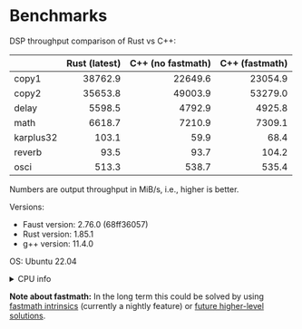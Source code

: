 # Benchmarks

DSP throughput comparison of Rust vs C++:

|           |   Rust (latest) |   C++ (no fastmath) |   C++ (fastmath) |
|:----------|----------------:|--------------------:|-----------------:|
| copy1     |         38762.9 |             22649.6 |          23054.9 |
| copy2     |         35653.8 |             49003.9 |          53279.0 |
| delay     |          5598.5 |              4792.9 |           4925.8 |
| math      |          6618.7 |              7210.9 |           7309.1 |
| karplus32 |           103.1 |                59.9 |             68.4 |
| reverb    |            93.5 |                93.7 |            104.2 |
| osci      |           513.3 |               538.7 |            535.4 |

Numbers are output throughput in MiB/s, i.e., higher is better.

Versions:
- Faust version: 2.76.0 (68ff36057)
- Rust version: 1.85.1
- g++ version: 11.4.0

OS: Ubuntu 22.04

<details>
<summary>CPU info</summary>

```
Architecture:            x86_64
  CPU op-mode(s):        32-bit, 64-bit
  Address sizes:         39 bits physical, 48 bits virtual
  Byte Order:            Little Endian
CPU(s):                  4
  On-line CPU(s) list:   0-3
Vendor ID:               GenuineIntel
  Model name:            Intel(R) Core(TM) i5-4670 CPU @ 3.40GHz
    CPU family:          6
    Model:               60
    Thread(s) per core:  1
    Core(s) per socket:  4
    Socket(s):           1
    Stepping:            3
    CPU max MHz:         3800,0000
    CPU min MHz:         800,0000
    BogoMIPS:            6800.55
    Flags:               fpu vme de pse tsc msr pae mce cx8 apic sep mtrr pge mca cmov pat pse36 clflush dts acpi mmx fxsr sse sse2 ss ht tm pbe syscall nx pdpe1gb rdtscp lm constant_tsc arch_perfmon pebs bts rep_good nopl xtopology nonstop_tsc cpuid aperfmperf pni pclmulqdq dtes64 monitor ds_cpl vmx smx est t
                         m2 ssse3 sdbg fma cx16 xtpr pdcm pcid sse4_1 sse4_2 x2apic movbe popcnt tsc_deadline_timer aes xsave avx f16c rdrand lahf_lm abm cpuid_fault epb invpcid_single pti ssbd ibrs ibpb stibp tpr_shadow vnmi flexpriority ept vpid ept_ad fsgsbase tsc_adjust bmi1 avx2 smep bmi2 erms invpcid xsa
                         veopt dtherm ida arat pln pts md_clear flush_l1d
Virtualization features:
  Virtualization:        VT-x
Caches (sum of all):
  L1d:                   128 KiB (4 instances)
  L1i:                   128 KiB (4 instances)
  L2:                    1 MiB (4 instances)
  L3:                    6 MiB (1 instance)
NUMA:
  NUMA node(s):          1
  NUMA node0 CPU(s):     0-3
Vulnerabilities:
  Itlb multihit:         KVM: Mitigation: VMX disabled
  L1tf:                  Mitigation; PTE Inversion; VMX conditional cache flushes, SMT disabled
  Mds:                   Mitigation; Clear CPU buffers; SMT disabled
  Meltdown:              Mitigation; PTI
  Mmio stale data:       Unknown: No mitigations
  Retbleed:              Not affected
  Spec store bypass:     Mitigation; Speculative Store Bypass disabled via prctl and seccomp
  Spectre v1:            Mitigation; usercopy/swapgs barriers and __user pointer sanitization
  Spectre v2:            Mitigation; Retpolines, IBPB conditional, IBRS_FW, STIBP disabled, RSB filling, PBRSB-eIBRS Not affected
  Srbds:                 Mitigation; Microcode
  Tsx async abort:       Not affected
```
</details>

**Note about fastmath:**
In the long term this could be solved by using [fastmath intrinsics](https://doc.rust-lang.org/core/intrinsics/fn.fadd_fast.html)
(currently a nightly feature) or [future higher-level solutions](https://github.com/rust-lang/rust/issues/21690).
